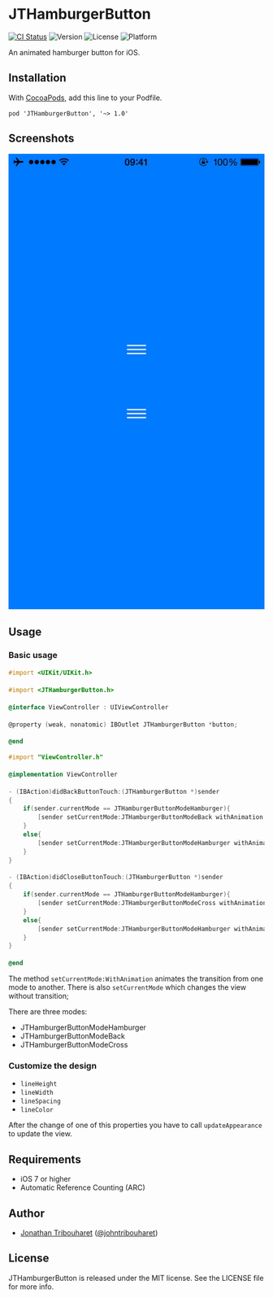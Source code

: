 # JTHamburgerButton

[![CI Status](http://img.shields.io/travis/jonathantribouharet/JTHamburgerButton.svg)](https://travis-ci.org/jonathantribouharet/JTHamburgerButton)
![Version](https://img.shields.io/cocoapods/v/JTHamburgerButton.svg)
![License](https://img.shields.io/cocoapods/l/JTHamburgerButton.svg)
![Platform](https://img.shields.io/cocoapods/p/JTHamburgerButton.svg)

An animated hamburger button for iOS.

## Installation

With [CocoaPods](http://cocoapods.org/), add this line to your Podfile.

    pod 'JTHamburgerButton', '~> 1.0'

## Screenshots

![Example](./Screens/example.gif "Example View")

## Usage

### Basic usage

```objective-c
#import <UIKit/UIKit.h>

#import <JTHamburgerButton.h>

@interface ViewController : UIViewController

@property (weak, nonatomic) IBOutlet JTHamburgerButton *button;

@end
```

```objective-c
#import "ViewController.h"

@implementation ViewController

- (IBAction)didBackButtonTouch:(JTHamburgerButton *)sender
{
    if(sender.currentMode == JTHamburgerButtonModeHamburger){
        [sender setCurrentMode:JTHamburgerButtonModeBack withAnimation:.3];
    }
    else{
        [sender setCurrentMode:JTHamburgerButtonModeHamburger withAnimation:.3];
    }
}

- (IBAction)didCloseButtonTouch:(JTHamburgerButton *)sender
{
    if(sender.currentMode == JTHamburgerButtonModeHamburger){
        [sender setCurrentMode:JTHamburgerButtonModeCross withAnimation:.3];
    }
    else{
        [sender setCurrentMode:JTHamburgerButtonModeHamburger withAnimation:.3];
    }
}

@end
```

The method `setCurrentMode:WithAnimation` animates the transition from one mode to another. There is also `setCurrentMode` which changes the view without transition;

There are three modes:
- JTHamburgerButtonModeHamburger
- JTHamburgerButtonModeBack
- JTHamburgerButtonModeCross

### Customize the design

- `lineHeight`
- `lineWidth`
- `lineSpacing`
- `lineColor`

After the change of one of this properties you have to call `updateAppearance` to update the view.


## Requirements

- iOS 7 or higher
- Automatic Reference Counting (ARC)

## Author

- [Jonathan Tribouharet](https://github.com/jonathantribouharet) ([@johntribouharet](https://twitter.com/johntribouharet))

## License

JTHamburgerButton is released under the MIT license. See the LICENSE file for more info.
